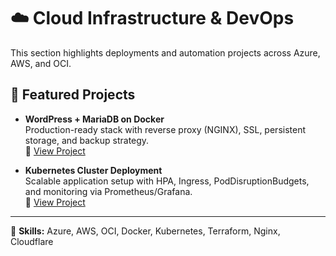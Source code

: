 # ☁️ Cloud Infrastructure & DevOps

This section highlights deployments and automation projects across Azure, AWS, and OCI.

## 🔹 Featured Projects

- **WordPress + MariaDB on Docker**  
  Production-ready stack with reverse proxy (NGINX), SSL, persistent storage, and backup strategy.  
  📂 [View Project](./WordPress-Docker/)

- **Kubernetes Cluster Deployment**  
  Scalable application setup with HPA, Ingress, PodDisruptionBudgets, and monitoring via Prometheus/Grafana.  
  📂 [View Project](./Kubernetes-Cluster/)

---

📌 **Skills:** Azure, AWS, OCI, Docker, Kubernetes, Terraform, Nginx, Cloudflare

